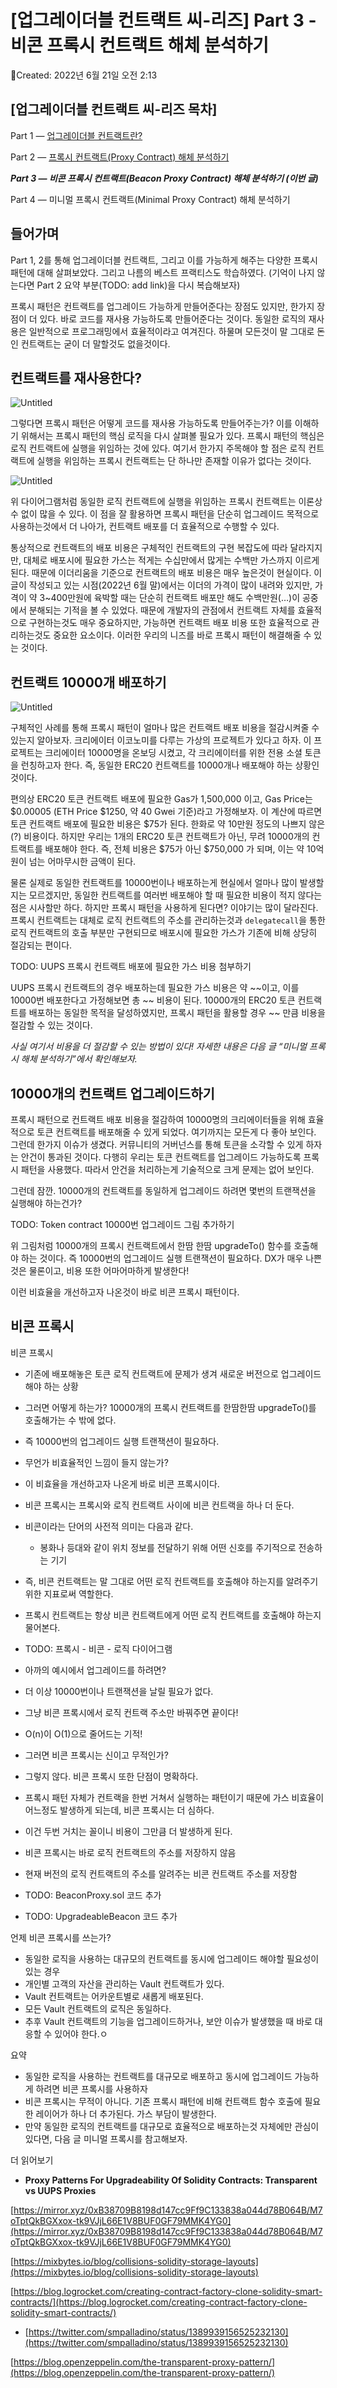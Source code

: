 # [업그레이더블 컨트랙트 씨-리즈] Part 3 - 비콘 프록시 컨트랙트 해체 분석하기

Created: 2022년 6월 21일 오전 2:13

## **[업그레이더블 컨트랙트 씨-리즈 목차]**

Part 1 — [업그레이더블 컨트랙트란?](https://medium.com/@aiden.p/%EC%97%85%EA%B7%B8%EB%A0%88%EC%9D%B4%EB%8D%94%EB%B8%94-%EC%BB%A8%ED%8A%B8%EB%9E%99%ED%8A%B8-%EC%94%A8-%EB%A6%AC%EC%A6%88-part-1-%EC%97%85%EA%B7%B8%EB%A0%88%EC%9D%B4%EB%8D%94%EB%B8%94-%EC%BB%A8%ED%8A%B8%EB%9E%99%ED%8A%B8%EB%9E%80-b433225ebf58) 

Part 2 — [프록시 컨트랙트(Proxy Contract) 해체 분석하기](https://medium.com/@aiden.p/%EC%97%85%EA%B7%B8%EB%A0%88%EC%9D%B4%EB%8D%94%EB%B8%94-%EC%BB%A8%ED%8A%B8%EB%9E%99%ED%8A%B8-%EC%94%A8-%EB%A6%AC%EC%A6%88-part-2-%ED%94%84%EB%A1%9D%EC%8B%9C-%EC%BB%A8%ED%8A%B8%EB%9E%99%ED%8A%B8-%ED%95%B4%EC%B2%B4-%EB%B6%84%EC%84%9D%ED%95%98%EA%B8%B0-95924cb969f0)

***Part 3 — 비콘 프록시 컨트랙트(Beacon Proxy Contract) 해체 분석하기 (이번 글)***

Part 4 — 미니멀 프록시 컨트랙트(Minimal Proxy Contract) 해체 분석하기

## 들어가며

Part 1, 2를 통해 업그레이더블 컨트랙트, 그리고 이를 가능하게 해주는 다양한 프록시 패턴에 대해 살펴보았다. 그리고 나름의 베스트 프랙티스도 학습하였다. (기억이 나지 않는다면 Part 2 요약 부분(TODO: add link)을 다시 복습해보자)

프록시 패턴은 컨트랙트를 업그레이드 가능하게 만들어준다는 장점도 있지만, 한가지 장점이 더 있다. 바로 코드를 재사용 가능하도록 만들어준다는 것이다. 동일한 로직의 재사용은 일반적으로 프로그래밍에서 효율적이라고 여겨진다. 하물며 모든것이 말 그대로 돈인 컨트랙트는 굳이 더 말할것도 없을것이다.

## 컨트랙트를 재사용한다?

![Untitled](%5B%E1%84%8B%E1%85%A5%E1%86%B8%E1%84%80%E1%85%B3%E1%84%85%E1%85%A6%E1%84%8B%E1%85%B5%E1%84%83%E1%85%A5%E1%84%87%E1%85%B3%E1%86%AF%20%E1%84%8F%E1%85%A5%E1%86%AB%E1%84%90%E1%85%B3%E1%84%85%E1%85%A2%E1%86%A8%E1%84%90%E1%85%B3%20%E1%84%8A%E1%85%B5-%E1%84%85%E1%85%B5%E1%84%8C%E1%85%B3%5D%20Part%203%20-%20%E1%84%87%E1%85%B5%E1%84%8F%E1%85%A9%E1%86%AB%201d282e750f9f4e68b145b4e2e6d71f81/Untitled.png)

그렇다면 프록시 패턴은 어떻게 코드를 재사용 가능하도록 만들어주는가? 이를 이해하기 위해서는 프록시 패턴의 핵심 로직을 다시 살펴볼 필요가 있다. 프록시 패턴의 핵심은 로직 컨트랙트에 실행을 위임하는 것에 있다. 여기서 한가지 주목해야 할 점은 로직 컨트랙트에 실행을 위임하는 프록시 컨트랙트는 단 하나만 존재할 이유가 없다는 것이다.

![Untitled](%5B%E1%84%8B%E1%85%A5%E1%86%B8%E1%84%80%E1%85%B3%E1%84%85%E1%85%A6%E1%84%8B%E1%85%B5%E1%84%83%E1%85%A5%E1%84%87%E1%85%B3%E1%86%AF%20%E1%84%8F%E1%85%A5%E1%86%AB%E1%84%90%E1%85%B3%E1%84%85%E1%85%A2%E1%86%A8%E1%84%90%E1%85%B3%20%E1%84%8A%E1%85%B5-%E1%84%85%E1%85%B5%E1%84%8C%E1%85%B3%5D%20Part%203%20-%20%E1%84%87%E1%85%B5%E1%84%8F%E1%85%A9%E1%86%AB%201d282e750f9f4e68b145b4e2e6d71f81/Untitled%201.png)

위 다이어그램처럼 동일한 로직 컨트랙트에 실행을 위임하는 프록시 컨트랙트는 이론상 수 없이 많을 수 있다. 이 점을 잘 활용하면 프록시 패턴을 단순히 업그레이드 목적으로 사용하는것에서 더 나아가, 컨트랙트 배포를 더 효율적으로 수행할 수 있다.

통상적으로 컨트랙트의 배포 비용은 구체적인 컨트랙트의 구현 복잡도에 따라 달라지지만, 대체로 배포시에 필요한 가스는 적게는 수십만에서 많게는 수백만 가스까지 이르게 된다. 때문에 이더리움을 기준으로 컨트랙트의 배포 비용은 매우 높은것이 현실이다. 이 글이 작성되고 있는 시점(2022년 6월 말)에서는 이더의 가격이 많이 내려와 있지만, 가격이 약 3~400만원에 육박할 때는 단순히 컨트랙트 배포만 해도 수백만원(…)이 공중에서 분해되는 기적을 볼 수 있었다. 때문에 개발자의 관점에서 컨트랙트 자체를 효율적으로 구현하는것도 매우 중요하지만, 가능하면 컨트랙트 배포 비용 또한 효율적으로 관리하는것도 중요한 요소이다. 이러한 우리의 니즈를 바로 프록시 패턴이 해결해줄 수 있는 것이다.

## 컨트랙트 10000개 배포하기

![Untitled](%5B%E1%84%8B%E1%85%A5%E1%86%B8%E1%84%80%E1%85%B3%E1%84%85%E1%85%A6%E1%84%8B%E1%85%B5%E1%84%83%E1%85%A5%E1%84%87%E1%85%B3%E1%86%AF%20%E1%84%8F%E1%85%A5%E1%86%AB%E1%84%90%E1%85%B3%E1%84%85%E1%85%A2%E1%86%A8%E1%84%90%E1%85%B3%20%E1%84%8A%E1%85%B5-%E1%84%85%E1%85%B5%E1%84%8C%E1%85%B3%5D%20Part%203%20-%20%E1%84%87%E1%85%B5%E1%84%8F%E1%85%A9%E1%86%AB%201d282e750f9f4e68b145b4e2e6d71f81/Untitled%202.png)

구체적인 사례를 통해 프록시 패턴이 얼마나 많은 컨트랙트 배포 비용을 절감시켜줄 수 있는지 알아보자. 크리에이터 이코노미를 다루는 가상의 프로젝트가 있다고 하자. 이 프로젝트는 크리에이터 10000명을 온보딩 시켰고, 각 크리에이터를 위한 전용 소셜 토큰을 런칭하고자 한다. 즉, 동일한 ERC20 컨트랙트를 10000개나 배포해야 하는 상황인 것이다.

편의상 ERC20 토큰 컨트랙트 배포에 필요한 Gas가 1,500,000 이고, Gas Price는 $0.00005 (ETH Price $1250, 약 40 Gwei 기준)라고 가정해보자. 이 계산에 따르면 토큰 컨트랙트 배포에 필요한 비용은 $75가 된다. 한화로 약 10만원 정도의 나쁘지 않은(?) 비용이다. 하지만 우리는 1개의 ERC20 토큰 컨트랙트가 아닌, 무려 10000개의 컨트랙트를 배포해야 한다. 즉, 전체 비용은 $75가 아닌 $750,000 가 되며, 이는 약 10억원이 넘는 어마무시한 금액이 된다. 

물론 실제로 동일한 컨트랙트를 10000번이나 배포하는게 현실에서 얼마나 많이 발생할지는 모르겠지만, 동일한 컨트랙트를 여러번 배포해야 할 때 필요한 비용이 적지 않다는점은 시사할만 하다. 하지만 프록시 패턴을 사용하게 된다면? 이야기는 많이 달라진다. 프록시 컨트랙트는 대체로 로직 컨트랙트의 주소를 관리하는것과 `delegatecall`을 통한 로직 컨트랙트의 호출 부분만 구현되므로 배포시에 필요한 가스가 기존에 비해 상당히 절감되는 편이다. 

TODO: UUPS 프록시 컨트랙트 배포에 필요한 가스 비용 첨부하기

UUPS 프록시 컨트랙트의 경우 배포하는데 필요한 가스 비용은 약 ~~이고, 이를 10000번 배포한다고 가정해보면 총 ~~ 비용이 된다.  10000개의 ERC20 토큰 컨트랙트를 배포하는 동일한 목적을 달성하였지만, 프록시 패턴을 활용할 경우 ~~ 만큼 비용을 절감할 수 있는 것이다.

*사실 여기서 비용을 더 절감할 수 있는 방법이 있다! 자세한 내용은 다음 글 “미니멀 프록시 해체 분석하기”에서 확인해보자.*

## 10000개의 컨트랙트 업그레이드하기

프록시 패턴으로 컨트랙트 배포 비용을 절감하여 10000명의 크리에이터들을 위해 효율적으로 토큰 컨트랙트를 배포해줄 수 있게 되었다. 여기까지는 모든게 다 좋아 보인다. 그런데 한가지 이슈가 생겼다. 커뮤니티의 거버넌스를 통해 토큰을 소각할 수 있게 하자는 안건이 통과된 것이다. 다행히 우리는 토큰 컨트랙트를 업그레이드 가능하도록 프록시 패턴을 사용했다. 따라서 안건을 처리하는게 기술적으로 크게 문제는 없어 보인다. 

그런데 잠깐. 10000개의 컨트랙트를 동일하게 업그레이드 하려면 몇번의 트랜잭션을 실행해야 하는건가?

TODO: Token contract 10000번 업그레이드 그림 추가하기 

위 그림처럼 10000개의 프록시 컨트랙트에서 한땀 한땀 upgradeTo() 함수를 호출해야 하는 것이다. 즉 10000번의 업그레이드 실행 트랜잭션이 필요하다. DX가 매우 나쁜것은 물론이고, 비용 또한 어마어마하게 발생한다! 

이런 비효율을 개선하고자 나온것이 바로 비콘 프록시 패턴이다.

## 비콘 프록시

비콘 프록시

- 기존에 배포해놓은 토큰 로직 컨트랙트에 문제가 생겨 새로운 버전으로 업그레이드 해야 하는 상황
- 그러면 어떻게 하는가? 10000개의 프록시 컨트랙트를 한땀한땀 upgradeTo()를 호출해가는 수 밖에 없다.
- 즉 10000번의 업그레이드 실행 트랜잭션이 필요하다.
- 무언가 비효율적인 느낌이 들지 않는가?
- 이 비효율을 개선하고자 나온게 바로 비콘 프록시이다.
- 비콘 프록시는 프록시와 로직 컨트랙트 사이에 비콘 컨트랙을 하나 더 둔다.
- 비콘이라는 단어의 사전적 의미는 다음과 같다.
    - 봉화나 등대와 같이 위치 정보를 전달하기 위해 어떤 신호를 주기적으로 전송하는 기기
- 즉, 비콘 컨트랙트는 말 그대로 어떤 로직 컨트랙트를 호출해야 하는지를 알려주기 위한 지표로써 역할한다.
- 프록시 컨트랙트는 항상 비콘 컨트랙트에게 어떤 로직 컨트랙트를 호출해야 하는지 물어본다.
- TODO: 프록시 - 비콘 - 로직 다이어그램
- 아까의 예시에서 업그레이드를 하려면?
- 더 이상 10000번이나 트랜잭션을 날릴 필요가 없다.
- 그냥 비콘 프록시에서 로직 컨트랙 주소만 바꿔주면 끝이다!
- O(n)이 O(1)으로 줄어드는 기적!
- 그러면 비콘 프록시는 신이고 무적인가?
- 그렇지 않다. 비콘 프록시 또한 단점이 명확하다.
- 프록시 패턴 자체가 컨트랙을 한번 거쳐서 실행하는 패턴이기 때문에 가스 비효율이 어느정도 발생하게 되는데, 비콘 프록시는 더 심하다.
- 이건 두번 거치는 꼴이니 비용이 그만큼 더 발생하게 된다.

- 비콘 프록시는 바로 로직 컨트랙트의 주소를 저장하지 않음
- 현재 버전의 로직 컨트랙트의 주소를 알려주는 비콘 컨트랙트 주소를 저장함
- TODO: BeaconProxy.sol 코드 추가
- TODO: UpgradeableBeacon 코드 추가

언제 비콘 프록시를 쓰는가?

- 동일한 로직을 사용하는 대규모의 컨트랙트를 동시에 업그레이드 해야할 필요성이 있는 경우
- 개인별 고객의 자산을 관리하는 Vault 컨트랙트가 있다.
- Vault 컨트랙트는 어카운트별로 새롭게 배포된다.
- 모든 Vault 컨트랙트의 로직은 동일하다.
- 추후 Vault 컨트랙트의 기능을 업그레이드하거나, 보안 이슈가 발생했을 때 바로 대응할 수 있어야 한다.ㅇ

요약

- 동일한 로직을 사용하는 컨트랙트를 대규모로 배포하고 동시에 업그레이드 가능하게 하려면 비콘 프록시를 사용하자
- 비콘 프록시는 무적이 아니다. 기존 프록시 패턴에 비해 컨트랙트 함수 호출에 필요한 레이어가 하나 더 추가된다. 가스 부담이 발생한다.
- 만약 동일한 로직의 컨트랙트를 대규모로 효율적으로 배포하는것 자체에만 관심이 있다면, 다음 글 미니멀 프록시를 참고해보자.

더 읽어보기

- ****Proxy Patterns For Upgradeability Of Solidity Contracts: Transparent vs UUPS Proxies****

[https://mirror.xyz/0xB38709B8198d147cc9Ff9C133838a044d78B064B/M7oTptQkBGXxox-tk9VJjL66E1V8BUF0GF79MMK4YG0](https://mirror.xyz/0xB38709B8198d147cc9Ff9C133838a044d78B064B/M7oTptQkBGXxox-tk9VJjL66E1V8BUF0GF79MMK4YG0)

[https://mixbytes.io/blog/collisions-solidity-storage-layouts](https://mixbytes.io/blog/collisions-solidity-storage-layouts)

[https://blog.logrocket.com/creating-contract-factory-clone-solidity-smart-contracts/](https://blog.logrocket.com/creating-contract-factory-clone-solidity-smart-contracts/)

- [https://twitter.com/smpalladino/status/1389939156525232130](https://twitter.com/smpalladino/status/1389939156525232130)

[https://blog.openzeppelin.com/the-transparent-proxy-pattern/](https://blog.openzeppelin.com/the-transparent-proxy-pattern/)